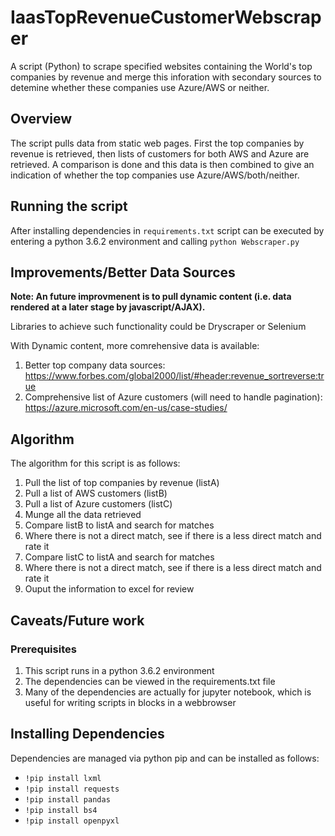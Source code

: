 # IaasTopRevenueCustomerWebscraper

A script (Python) to scrape specified websites containing the World's top companies by revenue and merge this inforation with secondary sources to detemine whether these companies use Azure/AWS or neither.

## Overview

The script pulls data from static web pages. First the top companies by revenue is retrieved, then lists of customers for both AWS and Azure are retrieved. A comparison is done and this data is then combined to give an indication of whether the top companies use Azure/AWS/both/neither.

## Running the script

After installing dependencies in `requirements.txt` script can be executed by entering a python 3.6.2 environment and calling ```python Webscraper.py```

## Improvements/Better Data Sources
**Note: An future improvmenent is to pull dynamic content (i.e. data rendered at a later stage by javascript/AJAX).**

Libraries to achieve such functionality could be Dryscraper or Selenium 

With Dynamic content, more comrehensive data is available: 
1. Better top company data sources: 
   https://www.forbes.com/global2000/list/#header:revenue_sortreverse:true
2. Comprehensive list of Azure customers (will need to handle pagination):
   https://azure.microsoft.com/en-us/case-studies/

## Algorithm

The algorithm for this script is as follows:
1. Pull the list of top companies by revenue (listA)
2. Pull a list of AWS customers (listB)
3. Pull a list of Azure customers (listC)
4. Munge all the data retrieved
5. Compare listB to listA and search for matches
6. Where there is not a direct match, see if there is a less direct match and rate it 
7. Compare listC to listA and search for matches
8. Where there is not a direct match, see if there is a less direct match and rate it
9. Ouput the information to excel for review

## Caveats/Future work

### Prerequisites

1. This script runs in a python 3.6.2 environment 
2. The dependencies can be viewed in the requirements.txt file
3. Many of the dependencies are actually for jupyter notebook, which is useful for writing scripts in blocks in a webbrowser

## Installing Dependencies

Dependencies are managed via python pip and can be installed as follows:

* `!pip install lxml`
* `!pip install requests`
* `!pip install pandas`
* `!pip install bs4`
* `!pip install openpyxl`
